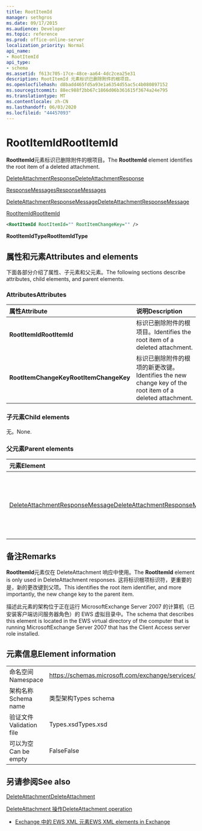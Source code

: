 ```yaml
---
title: RootItemId
manager: sethgros
ms.date: 09/17/2015
ms.audience: Developer
ms.topic: reference
ms.prod: office-online-server
localization_priority: Normal
api_name:
- RootItemId
api_type:
- schema
ms.assetid: f613c705-17ce-48ce-aa64-4dc2cea25e31
description: RootItemId 元素标识已删除附件的根项目。
ms.openlocfilehash: d8badd465fd5a93e1a6354d55ac5c4b080897152
ms.sourcegitcommit: 88ec988f2bb67c1866d06b361615f3674a24e795
ms.translationtype: MT
ms.contentlocale: zh-CN
ms.lasthandoff: 06/03/2020
ms.locfileid: "44457093"
---
```

# <a name="rootitemid"></a><span data-ttu-id="df711-103">RootItemId</span><span class="sxs-lookup"><span data-stu-id="df711-103">RootItemId</span></span>

<span data-ttu-id="df711-104">**RootItemId**元素标识已删除附件的根项目。</span><span class="sxs-lookup"><span data-stu-id="df711-104">The **RootItemId** element identifies the root item of a deleted attachment.</span></span> 
  
[<span data-ttu-id="df711-105">DeleteAttachmentResponse</span><span class="sxs-lookup"><span data-stu-id="df711-105">DeleteAttachmentResponse</span></span>](deleteattachmentresponse.md)
  
[<span data-ttu-id="df711-106">ResponseMessages</span><span class="sxs-lookup"><span data-stu-id="df711-106">ResponseMessages</span></span>](responsemessages.md)
  
[<span data-ttu-id="df711-107">DeleteAttachmentResponseMessage</span><span class="sxs-lookup"><span data-stu-id="df711-107">DeleteAttachmentResponseMessage</span></span>](deleteattachmentresponsemessage.md)
  
[<span data-ttu-id="df711-108">RootItemId</span><span class="sxs-lookup"><span data-stu-id="df711-108">RootItemId</span></span>](rootitemid.md)
  
```xml
<RootItemId RootItemId="" RootItemChangeKey="" />
```

 <span data-ttu-id="df711-109">**RootItemIdType**</span><span class="sxs-lookup"><span data-stu-id="df711-109">**RootItemIdType**</span></span>
## <a name="attributes-and-elements"></a><span data-ttu-id="df711-110">属性和元素</span><span class="sxs-lookup"><span data-stu-id="df711-110">Attributes and elements</span></span>

<span data-ttu-id="df711-111">下面各部分介绍了属性、子元素和父元素。</span><span class="sxs-lookup"><span data-stu-id="df711-111">The following sections describe attributes, child elements, and parent elements.</span></span>
  
### <a name="attributes"></a><span data-ttu-id="df711-112">Attributes</span><span class="sxs-lookup"><span data-stu-id="df711-112">Attributes</span></span>

|<span data-ttu-id="df711-113">**属性**</span><span class="sxs-lookup"><span data-stu-id="df711-113">**Attribute**</span></span>|<span data-ttu-id="df711-114">**说明**</span><span class="sxs-lookup"><span data-stu-id="df711-114">**Description**</span></span>|
|:-----|:-----|
|<span data-ttu-id="df711-115">**RootItemId**</span><span class="sxs-lookup"><span data-stu-id="df711-115">**RootItemId**</span></span> <br/> |<span data-ttu-id="df711-116">标识已删除附件的根项目。</span><span class="sxs-lookup"><span data-stu-id="df711-116">Identifies the root item of a deleted attachment.</span></span>  <br/> |
|<span data-ttu-id="df711-117">**RootItemChangeKey**</span><span class="sxs-lookup"><span data-stu-id="df711-117">**RootItemChangeKey**</span></span> <br/> |<span data-ttu-id="df711-118">标识已删除附件的根项的新更改键。</span><span class="sxs-lookup"><span data-stu-id="df711-118">Identifies the new change key of the root item of a deleted attachment.</span></span>  <br/> |
   
### <a name="child-elements"></a><span data-ttu-id="df711-119">子元素</span><span class="sxs-lookup"><span data-stu-id="df711-119">Child elements</span></span>

<span data-ttu-id="df711-120">无。</span><span class="sxs-lookup"><span data-stu-id="df711-120">None.</span></span>
  
### <a name="parent-elements"></a><span data-ttu-id="df711-121">父元素</span><span class="sxs-lookup"><span data-stu-id="df711-121">Parent elements</span></span>

|<span data-ttu-id="df711-122">**元素**</span><span class="sxs-lookup"><span data-stu-id="df711-122">**Element**</span></span>|<span data-ttu-id="df711-123">**说明**</span><span class="sxs-lookup"><span data-stu-id="df711-123">**Description**</span></span>|
|:-----|:-----|
|[<span data-ttu-id="df711-124">DeleteAttachmentResponseMessage</span><span class="sxs-lookup"><span data-stu-id="df711-124">DeleteAttachmentResponseMessage</span></span>](deleteattachmentresponsemessage.md) <br/> |<span data-ttu-id="df711-125">包含 DeleteAttachment 请求的状态和结果。</span><span class="sxs-lookup"><span data-stu-id="df711-125">Contains the status and result of a DeleteAttachment request.</span></span>  <br/> |
   
## <a name="remarks"></a><span data-ttu-id="df711-126">备注</span><span class="sxs-lookup"><span data-stu-id="df711-126">Remarks</span></span>

<span data-ttu-id="df711-127">**RootItemId**元素仅在 DeleteAttachment 响应中使用。</span><span class="sxs-lookup"><span data-stu-id="df711-127">The **RootItemId** element is only used in DeleteAttachment responses.</span></span> <span data-ttu-id="df711-128">这将标识根项标识符，更重要的是，新的更改键到父项。</span><span class="sxs-lookup"><span data-stu-id="df711-128">This identifies the root item identifier, and more importantly, the new change key to the parent item.</span></span> 
  
<span data-ttu-id="df711-129">描述此元素的架构位于正在运行 MicrosoftExchange Server 2007 的计算机（已安装客户端访问服务器角色）的 EWS 虚拟目录中。</span><span class="sxs-lookup"><span data-stu-id="df711-129">The schema that describes this element is located in the EWS virtual directory of the computer that is running MicrosoftExchange Server 2007 that has the Client Access server role installed.</span></span>
  
## <a name="element-information"></a><span data-ttu-id="df711-130">元素信息</span><span class="sxs-lookup"><span data-stu-id="df711-130">Element information</span></span>

|||
|:-----|:-----|
|<span data-ttu-id="df711-131">命名空间</span><span class="sxs-lookup"><span data-stu-id="df711-131">Namespace</span></span>  <br/> |https://schemas.microsoft.com/exchange/services/2006/types  <br/> |
|<span data-ttu-id="df711-132">架构名称</span><span class="sxs-lookup"><span data-stu-id="df711-132">Schema name</span></span>  <br/> |<span data-ttu-id="df711-133">类型架构</span><span class="sxs-lookup"><span data-stu-id="df711-133">Types schema</span></span>  <br/> |
|<span data-ttu-id="df711-134">验证文件</span><span class="sxs-lookup"><span data-stu-id="df711-134">Validation file</span></span>  <br/> |<span data-ttu-id="df711-135">Types.xsd</span><span class="sxs-lookup"><span data-stu-id="df711-135">Types.xsd</span></span>  <br/> |
|<span data-ttu-id="df711-136">可以为空</span><span class="sxs-lookup"><span data-stu-id="df711-136">Can be empty</span></span>  <br/> |<span data-ttu-id="df711-137">False</span><span class="sxs-lookup"><span data-stu-id="df711-137">False</span></span>  <br/> |
   
## <a name="see-also"></a><span data-ttu-id="df711-138">另请参阅</span><span class="sxs-lookup"><span data-stu-id="df711-138">See also</span></span>



[<span data-ttu-id="df711-139">DeleteAttachment</span><span class="sxs-lookup"><span data-stu-id="df711-139">DeleteAttachment</span></span>](deleteattachment.md)
  
[<span data-ttu-id="df711-140">DeleteAttachment 操作</span><span class="sxs-lookup"><span data-stu-id="df711-140">DeleteAttachment operation</span></span>](deleteattachment-operation.md)


- [<span data-ttu-id="df711-141">Exchange 中的 EWS XML 元素</span><span class="sxs-lookup"><span data-stu-id="df711-141">EWS XML elements in Exchange</span></span>](ews-xml-elements-in-exchange.md)

